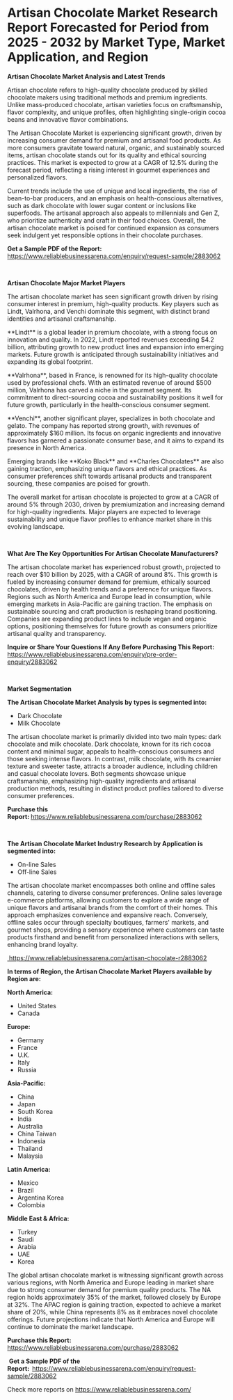 <p><h1>Artisan Chocolate Market Research Report Forecasted for Period from 2025 -  2032 by Market Type, Market Application, and Region</h1></p><p><strong>Artisan Chocolate Market Analysis and Latest Trends</strong></p>
<p><p>Artisan chocolate refers to high-quality chocolate produced by skilled chocolate makers using traditional methods and premium ingredients. Unlike mass-produced chocolate, artisan varieties focus on craftsmanship, flavor complexity, and unique profiles, often highlighting single-origin cocoa beans and innovative flavor combinations. </p><p>The Artisan Chocolate Market is experiencing significant growth, driven by increasing consumer demand for premium and artisanal food products. As more consumers gravitate toward natural, organic, and sustainably sourced items, artisan chocolate stands out for its quality and ethical sourcing practices. This market is expected to grow at a CAGR of 12.5% during the forecast period, reflecting a rising interest in gourmet experiences and personalized flavors. </p><p>Current trends include the use of unique and local ingredients, the rise of bean-to-bar producers, and an emphasis on health-conscious alternatives, such as dark chocolate with lower sugar content or inclusions like superfoods. The artisanal approach also appeals to millennials and Gen Z, who prioritize authenticity and craft in their food choices. Overall, the artisan chocolate market is poised for continued expansion as consumers seek indulgent yet responsible options in their chocolate purchases.</p></p>
<p><strong>Get a Sample PDF of the Report:&nbsp;</strong> <a href="https://www.reliablebusinessarena.com/enquiry/request-sample/2883062?utm_campaign=2485&utm_medium=2&utm_source=Github&utm_content=ia&utm_term=13032025&utm_id=artisan-chocolate">https://www.reliablebusinessarena.com/enquiry/request-sample/2883062</a></p>
<p>&nbsp;</p>
<p><strong>Artisan Chocolate Major Market Players</strong></p>
<p><p>The artisan chocolate market has seen significant growth driven by rising consumer interest in premium, high-quality products. Key players such as Lindt, Valrhona, and Venchi dominate this segment, with distinct brand identities and artisanal craftsmanship.</p><p>**Lindt** is a global leader in premium chocolate, with a strong focus on innovation and quality. In 2022, Lindt reported revenues exceeding $4.2 billion, attributing growth to new product lines and expansion into emerging markets. Future growth is anticipated through sustainability initiatives and expanding its global footprint.</p><p>**Valrhona**, based in France, is renowned for its high-quality chocolate used by professional chefs. With an estimated revenue of around $500 million, Valrhona has carved a niche in the gourmet segment. Its commitment to direct-sourcing cocoa and sustainability positions it well for future growth, particularly in the health-conscious consumer segment.</p><p>**Venchi**, another significant player, specializes in both chocolate and gelato. The company has reported strong growth, with revenues of approximately $160 million. Its focus on organic ingredients and innovative flavors has garnered a passionate consumer base, and it aims to expand its presence in North America.</p><p>Emerging brands like **Koko Black** and **Charles Chocolates** are also gaining traction, emphasizing unique flavors and ethical practices. As consumer preferences shift towards artisanal products and transparent sourcing, these companies are poised for growth.</p><p>The overall market for artisan chocolate is projected to grow at a CAGR of around 5% through 2030, driven by premiumization and increasing demand for high-quality ingredients. Major players are expected to leverage sustainability and unique flavor profiles to enhance market share in this evolving landscape.</p></p>
<p>&nbsp;</p>
<p><strong>What Are The Key Opportunities For Artisan Chocolate Manufacturers?</strong></p>
<p><p>The artisan chocolate market has experienced robust growth, projected to reach over $10 billion by 2025, with a CAGR of around 8%. This growth is fueled by increasing consumer demand for premium, ethically sourced chocolates, driven by health trends and a preference for unique flavors. Regions such as North America and Europe lead in consumption, while emerging markets in Asia-Pacific are gaining traction. The emphasis on sustainable sourcing and craft production is reshaping brand positioning. Companies are expanding product lines to include vegan and organic options, positioning themselves for future growth as consumers prioritize artisanal quality and transparency.</p></p>
<p><strong>Inquire or Share Your Questions If Any Before Purchasing This Report:</strong> <a href="https://www.reliablebusinessarena.com/enquiry/pre-order-enquiry/2883062?utm_campaign=2485&utm_medium=2&utm_source=Github&utm_content=ia&utm_term=13032025&utm_id=artisan-chocolate">https://www.reliablebusinessarena.com/enquiry/pre-order-enquiry/2883062</a></p>
<p>&nbsp;</p>
<p><strong>Market Segmentation</strong></p>
<p><strong>The Artisan Chocolate Market Analysis by types is segmented into:</strong></p>
<p><ul><li>Dark Chocolate</li><li>Milk Chocolate</li></ul></p>
<p><p>The artisan chocolate market is primarily divided into two main types: dark chocolate and milk chocolate. Dark chocolate, known for its rich cocoa content and minimal sugar, appeals to health-conscious consumers and those seeking intense flavors. In contrast, milk chocolate, with its creamier texture and sweeter taste, attracts a broader audience, including children and casual chocolate lovers. Both segments showcase unique craftsmanship, emphasizing high-quality ingredients and artisanal production methods, resulting in distinct product profiles tailored to diverse consumer preferences.</p></p>
<p><strong>Purchase this Report:&nbsp;</strong><a href="https://www.reliablebusinessarena.com/purchase/2883062?utm_campaign=2485&utm_medium=2&utm_source=Github&utm_content=ia&utm_term=13032025&utm_id=artisan-chocolate">https://www.reliablebusinessarena.com/purchase/2883062</a></p>
<p>&nbsp;</p>
<p><strong>The Artisan Chocolate Market Industry Research by Application is segmented into:</strong></p>
<p><ul><li>On-line Sales</li><li>Off-line Sales</li></ul></p>
<p><p>The artisan chocolate market encompasses both online and offline sales channels, catering to diverse consumer preferences. Online sales leverage e-commerce platforms, allowing customers to explore a wide range of unique flavors and artisanal brands from the comfort of their homes. This approach emphasizes convenience and expansive reach. Conversely, offline sales occur through specialty boutiques, farmers' markets, and gourmet shops, providing a sensory experience where customers can taste products firsthand and benefit from personalized interactions with sellers, enhancing brand loyalty.</p></p>
<p><a href="https://www.reliablebusinessarena.com/artisan-chocolate-r2883062?utm_campaign=2485&utm_medium=2&utm_source=Github&utm_content=ia&utm_term=13032025&utm_id=artisan-chocolate">&nbsp;https://www.reliablebusinessarena.com/artisan-chocolate-r2883062</a></p>
<p><strong>In terms of Region, the Artisan Chocolate Market Players available by Region are:</strong></p>
<p>
    <p> <strong> North America: </strong>
        <ul>
            <li>United States</li>
            <li>Canada</li>
        </ul>
        </p> 
    <p> <strong> Europe: </strong>
        <ul>
            <li>Germany</li>
            <li>France</li>
            <li>U.K.</li>
            <li>Italy</li>
            <li>Russia</li>
        </ul>
        </p> 
    <p> <strong> Asia-Pacific: </strong>
        <ul>
            <li>China</li>
            <li>Japan</li>
            <li>South Korea</li>
            <li>India</li>
            <li>Australia</li>
            <li>China Taiwan</li>
            <li>Indonesia</li>
            <li>Thailand</li>
            <li>Malaysia</li>
        </ul>
        </p> 
    <p> <strong> Latin America: </strong>
        <ul>
            <li>Mexico</li>
            <li>Brazil</li>
            <li>Argentina Korea</li>
            <li>Colombia</li>
        </ul>
        </p> 
    <p> <strong> Middle East & Africa: </strong>
        <ul>
            <li>Turkey</li>
            <li>Saudi</li>
            <li>Arabia</li>
            <li>UAE</li>
            <li>Korea</li>
        </ul>
    </p>
    </p>
<p><p>The global artisan chocolate market is witnessing significant growth across various regions, with North America and Europe leading in market share due to strong consumer demand for premium quality products. The NA region holds approximately 35% of the market, followed closely by Europe at 32%. The APAC region is gaining traction, expected to achieve a market share of 20%, while China represents 8% as it embraces novel chocolate offerings. Future projections indicate that North America and Europe will continue to dominate the market landscape.</p></p>
<p><strong>Purchase this Report: </strong><a href="https://www.reliablebusinessarena.com/purchase/2883062?utm_campaign=2485&utm_medium=2&utm_source=Github&utm_content=ia&utm_term=13032025&utm_id=artisan-chocolate">https://www.reliablebusinessarena.com/purchase/2883062</a></p>
<p>&nbsp;<strong>Get a Sample PDF of the Report:&nbsp;&nbsp;</strong><a href="https://www.reliablebusinessarena.com/enquiry/request-sample/2883062?utm_campaign=2485&utm_medium=2&utm_source=Github&utm_content=ia&utm_term=13032025&utm_id=artisan-chocolate">https://www.reliablebusinessarena.com/enquiry/request-sample/2883062</a></p>
<p><strong></strong></p>
<p>Check more reports on <a href="https://www.reliablebusinessarena.com/?utm_campaign=2485&utm_medium=2&utm_source=Github&utm_content=ia&utm_term=13032025&utm_id=artisan-chocolate">https://www.reliablebusinessarena.com/</a></p>